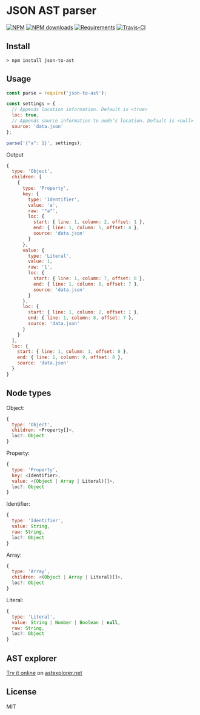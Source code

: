 [npm-icon]:           https://img.shields.io/npm/v/json-to-ast.svg
[npm-downloads-icon]: https://img.shields.io/npm/dm/json-to-ast.svg
[npm-url]:            https://www.npmjs.com/package/json-to-ast

[node-versions-icon]: https://img.shields.io/node/v/json-to-ast.svg
[node-url]:           https://nodejs.org

[test-icon]:          https://travis-ci.org/vtrushin/json-to-ast.svg?branch=master
[test-url]:           https://travis-ci.org/vtrushin/json-to-ast

[coverage-icon]:      https://coveralls.io/repos/github/vtrushin/json-to-ast/badge.svg?branch=master
[coverage-url]:       https://coveralls.io/github/vtrushin/json-to-ast?branch=master

[astexplorer-url]:   https://astexplorer.net/#/gist/6e328cf76a27ca85e552c9cb583cdd74/1077c8842337972509a29bc9063d17bf90a1a492

# JSON AST parser

[![NPM][npm-icon]][npm-url]
[![NPM downloads][npm-downloads-icon]][npm-url]
[![Requirements][node-versions-icon]][node-url]
[![Travis-CI][test-icon]][test-url]

## Install
```
> npm install json-to-ast
```

## Usage

```js
const parse = require('json-to-ast');

const settings = {
  // Appends location information. Default is <true>
  loc: true,
  // Appends source information to node’s location. Default is <null>
  source: 'data.json'
};

parse('{"a": 1}', settings);
```

Output
```js
{
  type: 'Object',
  children: [
    {
      type: 'Property',
      key: {
        type: 'Identifier',
        value: 'a',
        raw: '"a"',
        loc: {
          start: { line: 1, column: 2, offset: 1 },
          end: { line: 1, column: 5, offset: 4 },
          source: 'data.json'
        }
      },
      value: {
        type: 'Literal',
        value: 1,
        raw: '1',
        loc: {
          start: { line: 1, column: 7, offset: 6 },
          end: { line: 1, column: 8, offset: 7 },
          source: 'data.json'
        }
      },
      loc: {
        start: { line: 1, column: 2, offset: 1 },
        end: { line: 1, column: 8, offset: 7 },
        source: 'data.json'
      }
    }
  ],
  loc: {
    start: { line: 1, column: 1, offset: 0 },
    end: { line: 1, column: 9, offset: 8 },
    source: 'data.json'
  }
}
```

## Node types

Object:
```js
{
  type: 'Object',
  children: <Property[]>,
  loc?: Object
}
```

Property:
```js
{
  type: 'Property',
  key: <Identifier>,
  value: <(Object | Array | Literal)[]>,
  loc?: Object
}
```

Identifier:
```js
{
  type: 'Identifier',
  value: String,
  raw: String,
  loc?: Object
}
```

Array:
```js
{
  type: 'Array',
  children: <(Object | Array | Literal)[]>,
  loc?: Object
}
```

Literal:
```js
{
  type: 'Literal',
  value: String | Number | Boolean | null,
  raw: String,
  loc?: Object
}
```

## AST explorer
[Try it online][astexplorer-url] on [astexplorer.net](https://astexplorer.net/)

## License
MIT
